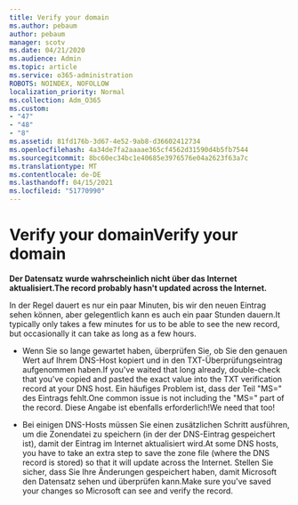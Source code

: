 ```yaml
---
title: Verify your domain
ms.author: pebaum
author: pebaum
manager: scotv
ms.date: 04/21/2020
ms.audience: Admin
ms.topic: article
ms.service: o365-administration
ROBOTS: NOINDEX, NOFOLLOW
localization_priority: Normal
ms.collection: Adm_O365
ms.custom:
- "47"
- "48"
- "8"
ms.assetid: 81fd176b-3d67-4e52-9ab8-d36602412734
ms.openlocfilehash: 4a34de7fa2aaaae365cf4562d31590d4b5fb7544
ms.sourcegitcommit: 8bc60ec34bc1e40685e3976576e04a2623f63a7c
ms.translationtype: MT
ms.contentlocale: de-DE
ms.lasthandoff: 04/15/2021
ms.locfileid: "51770990"
---
```

# <a name="verify-your-domain"></a><span data-ttu-id="3edb7-102">Verify your domain</span><span class="sxs-lookup"><span data-stu-id="3edb7-102">Verify your domain</span></span>

 <span data-ttu-id="3edb7-103">**Der Datensatz wurde wahrscheinlich nicht über das Internet aktualisiert.**</span><span class="sxs-lookup"><span data-stu-id="3edb7-103">**The record probably hasn't updated across the Internet.**</span></span>
  
<span data-ttu-id="3edb7-104">In der Regel dauert es nur ein paar Minuten, bis wir den neuen Eintrag sehen können, aber gelegentlich kann es auch ein paar Stunden dauern.</span><span class="sxs-lookup"><span data-stu-id="3edb7-104">It typically only takes a few minutes for us to be able to see the new record, but occasionally it can take as long as a few hours.</span></span> 
  
- <span data-ttu-id="3edb7-105">Wenn Sie so lange gewartet haben, überprüfen Sie, ob Sie den genauen Wert auf Ihrem DNS-Host kopiert und in den TXT-Überprüfungseintrag aufgenommen haben.</span><span class="sxs-lookup"><span data-stu-id="3edb7-105">If you've waited that long already, double-check that you've copied and pasted the exact value into the TXT verification record at your DNS host.</span></span> <span data-ttu-id="3edb7-106">Ein häufiges Problem ist, dass der Teil "MS=" des Eintrags fehlt.</span><span class="sxs-lookup"><span data-stu-id="3edb7-106">One common issue is not including the "MS=" part of the record.</span></span> <span data-ttu-id="3edb7-107">Diese Angabe ist ebenfalls erforderlich!</span><span class="sxs-lookup"><span data-stu-id="3edb7-107">We need that too!</span></span>

- <span data-ttu-id="3edb7-108">Bei einigen DNS-Hosts müssen Sie einen zusätzlichen Schritt ausführen, um die Zonendatei zu speichern (in der der DNS-Eintrag gespeichert ist), damit der Eintrag im Internet aktualisiert wird.</span><span class="sxs-lookup"><span data-stu-id="3edb7-108">At some DNS hosts, you have to take an extra step to save the zone file (where the DNS record is stored) so that it will update across the Internet.</span></span> <span data-ttu-id="3edb7-109">Stellen Sie sicher, dass Sie Ihre Änderungen gespeichert haben, damit Microsoft den Datensatz sehen und überprüfen kann.</span><span class="sxs-lookup"><span data-stu-id="3edb7-109">Make sure you've saved your changes so Microsoft can see and verify the record.</span></span>
